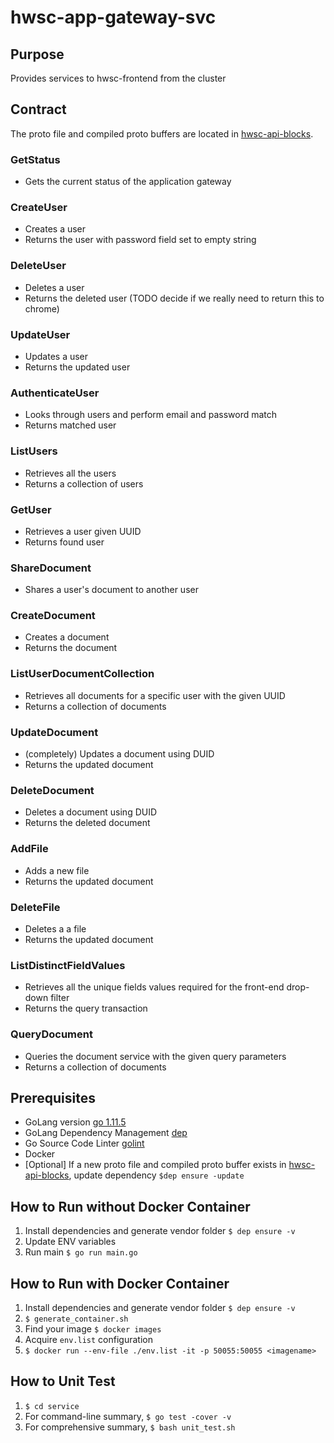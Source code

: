 # hwsc-app-gateway-svc

## Purpose
 Provides services to hwsc-frontend from the cluster

## Contract
The proto file and compiled proto buffers are located in [hwsc-api-blocks](https://github.com/hwsc-org/hwsc-api-blocks/tree/master/int/hwsc-app-gateway-svc/proto).

### GetStatus
- Gets the current status of the application gateway
### CreateUser
- Creates a user
- Returns the user with password field set to empty string
### DeleteUser
- Deletes a user
- Returns the deleted user (TODO decide if we really need to return this to chrome)
### UpdateUser
- Updates a user
- Returns the updated user
### AuthenticateUser
- Looks through users and perform email and password match
- Returns matched user
### ListUsers
- Retrieves all the users
- Returns a collection of users
### GetUser
- Retrieves a user given UUID
- Returns found user
### ShareDocument
- Shares a user's document to another user
### CreateDocument
- Creates a document
- Returns the document
### ListUserDocumentCollection
- Retrieves all documents for a specific user with the given UUID
- Returns a collection of documents
### UpdateDocument
- (completely) Updates a document using DUID
- Returns the updated document
### DeleteDocument
- Deletes a document using DUID
- Returns the deleted document
### AddFile
- Adds a new file
- Returns the updated document
### DeleteFile
- Deletes a a file
- Returns the updated document
### ListDistinctFieldValues
- Retrieves all the unique fields values required for the front-end drop-down filter
- Returns the query transaction
### QueryDocument
- Queries the document service with the given query parameters
- Returns a collection of documents

## Prerequisites
- GoLang version [go 1.11.5](https://golang.org/dl/)
- GoLang Dependency Management [dep](https://github.com/golang/dep)
- Go Source Code Linter [golint](https://github.com/golang/lint)
- Docker
- [Optional] If a new proto file and compiled proto buffer exists in [hwsc-api-blocks](https://github.com/hwsc-org/hwsc-api-blocks/tree/master/int/hwsc-app-gateway-svc/proto), update dependency ``$dep ensure -update``

## How to Run without Docker Container
1. Install dependencies and generate vendor folder ``$ dep ensure -v``
2. Update ENV variables
3. Run main ``$ go run main.go``

## How to Run with Docker Container
1. Install dependencies and generate vendor folder ``$ dep ensure -v``
2. ``$ generate_container.sh``
3. Find your image ``$ docker images``
4. Acquire ``env.list`` configuration
5. ``$ docker run --env-file ./env.list -it -p 50055:50055 <imagename>``

## How to Unit Test
1. ``$ cd service``
2. For command-line summary, ``$ go test -cover -v``
3. For comprehensive summary, ``$ bash unit_test.sh``

